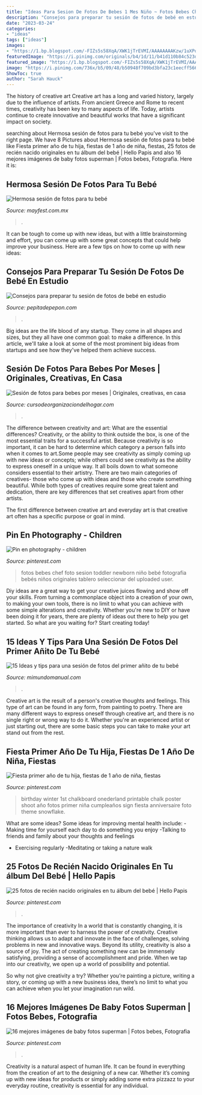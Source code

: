 ```yaml
---
title: "Ideas Para Sesion De Fotos De Bebes 1 Mes Niño ~ Fotos Bebes Chef Foto Sesion Toddler Newborn Niño Bebé Fotografia Bebés Niños Originales Tablero Seleccionar Del Uploaded User"
description: "Consejos para preparar tu sesión de fotos de bebé en estudio"
date: "2023-03-24"
categories:
- "ideas"
tags: ["ideas"]
images:
- "https://1.bp.blogspot.com/-FIZs5s58XqA/XWK1jTrEVMI/AAAAAAAAKzw/1uXPq4aizak-guYGqepBVGUA0Uw4qv_GgCLcBGAs/s1600/4.jpg"
featuredImage: "https://i.pinimg.com/originals/b4/1d/11/b41d110b84c523de0e26b13051772059.jpg"
featured_image: "https://1.bp.blogspot.com/-FIZs5s58XqA/XWK1jTrEVMI/AAAAAAAAKzw/1uXPq4aizak-guYGqepBVGUA0Uw4qv_GgCLcBGAs/s1600/4.jpg"
image: "https://i.pinimg.com/736x/b5/09/48/b50948f709bd3bfa23c1eecff5663da7.jpg"
ShowToc: true
author: "Sarah Hauck"
---
```



The history of creative art
Creative art has a long and varied history, largely due to the influence of artists. From ancient Greece and Rome to recent times, creativity has been key to many aspects of life. Today, artists continue to create innovative and beautiful works that have a significant impact on society.

	

		
searching about Hermosa sesión de fotos para tu bebé you've visit to the right page. We have 8 Pictures about Hermosa sesión de fotos para tu bebé like Fiesta primer año de tu hija, fiestas de 1 año de niña, fiestas, 25 fotos de recién nacido originales en tu álbum del bebé | Hello Papis and also 16 mejores imágenes de baby fotos superman | Fotos bebes, Fotografia. Here it is:
		
    
## Hermosa Sesión De Fotos Para Tu Bebé

<img loading=lazy src="https://1.bp.blogspot.com/-FIZs5s58XqA/XWK1jTrEVMI/AAAAAAAAKzw/1uXPq4aizak-guYGqepBVGUA0Uw4qv_GgCLcBGAs/s1600/4.jpg" onerror="this.onerror=null;this.src='https://tse1.mm.bing.net/th?id=OIP.mL5mR2ZC3B9ybLXE9equuAHaHa&amp;pid=15.1';" alt="Hermosa sesión de fotos para tu bebé">

_Source: mayfest.com.mx_

>. 

	

It can be tough to come up with new ideas, but with a little brainstorming and effort, you can come up with some great concepts that could help improve your business. Here are a few tips on how to come up with new ideas: 

    
## Consejos Para Preparar Tu Sesión De Fotos De Bebé En Estudio

<img loading=lazy src="https://www.pepitadepepon.com/blog/wp-content/uploads/2015/10/estudio661.jpg" onerror="this.onerror=null;this.src='https://tse4.mm.bing.net/th?id=OIP.Wjp3qeAS9og8CABQJMo-gQHaE7&amp;pid=15.1';" alt="Consejos para preparar tu sesión de fotos de bebé en estudio">

_Source: pepitadepepon.com_

>. 

	

Big ideas are the life blood of any startup. They come in all shapes and sizes, but they all have one common goal: to make a difference. In this article, we'll take a look at some of the most prominent big ideas from startups and see how they've helped them achieve success.

    
## Sesión De Fotos Para Bebes Por Meses | Originales, Creativas, En Casa

<img loading=lazy src="https://cursodeorganizaciondelhogar.com/wp-content/uploads/2017/08/ideas-para-la-fotografía-que-enmarca-los-primeros-doce-meses-del-bebe-3.jpg" onerror="this.onerror=null;this.src='https://tse1.mm.bing.net/th?id=OIP.-Etin05k0ocbRu4YAj3fXgHaHT&amp;pid=15.1';" alt="Sesión de fotos para bebes por meses | Originales, creativas, en casa">

_Source: cursodeorganizaciondelhogar.com_

>. 

	

The difference between creativity and art: What are the essential differences?
Creativity, or the ability to think outside the box, is one of the most essential traits for a successful artist. Because creativity is so important, it can be hard to determine which category a person falls into when it comes to art.Some people may see creativity as simply coming up with new ideas or concepts; while others could see creativity as the ability to express oneself in a unique way. It all boils down to what someone considers essential to their artistry.
There are two main categories of creatives- those who come up with ideas and those who create something beautiful. While both types of creatives require some great talent and dedication, there are key differences that set creatives apart from other artists. 

The first difference between creative art and everyday art is that creative art often has a specific purpose or goal in mind.

    
## Pin En Photography - Children

<img loading=lazy src="https://i.pinimg.com/originals/b4/1d/11/b41d110b84c523de0e26b13051772059.jpg" onerror="this.onerror=null;this.src='https://tse1.mm.bing.net/th?id=OIP.EWy9rV-utgF5k9P9_02o2QHaE7&amp;pid=15.1';" alt="Pin en photography - children">

_Source: pinterest.com_

>fotos bebes chef foto sesion toddler newborn niño bebé fotografia bebés niños originales tablero seleccionar del uploaded user. 

	

Diy ideas are a great way to get your creative juices flowing and show off your skills. From turning a commonplace object into a creation of your own, to making your own tools, there is no limit to what you can achieve with some simple alterations and creativity. Whether you're new to DIY or have been doing it for years, there are plenty of ideas out there to help you get started. So what are you waiting for? Start creating today!

    
## 15 Ideas Y Tips Para Una Sesión De Fotos Del Primer Añito De Tu Bebé

<img loading=lazy src="https://2.bp.blogspot.com/-aCXimj2cUbg/WxRBr_O2hVI/AAAAAAAA4rM/kNfotcWao9c2H5aNT0w8OR_WEb3TxocvACLcBGAs/s1600/ideas-para-tomar-fotos-a-tu-bebe-cumple-mes6.jpg" onerror="this.onerror=null;this.src='https://tse3.mm.bing.net/th?id=OIP.jk7sQJJLowjRm8WZgVoLrwHaHa&amp;pid=15.1';" alt="15 Ideas y tips para una sesión de fotos del primer añito de tu bebé">

_Source: mimundomanual.com_

>. 

	

Creative art is the result of a person's creative thoughts and feelings. This type of art can be found in any form, from painting to poetry. There are many different ways to express oneself through creative art, and there is no single right or wrong way to do it. Whether you're an experienced artist or just starting out, there are some basic steps you can take to make your art stand out from the rest.

    
## Fiesta Primer Año De Tu Hija, Fiestas De 1 Año De Niña, Fiestas

<img loading=lazy src="https://i.pinimg.com/736x/b5/09/48/b50948f709bd3bfa23c1eecff5663da7.jpg" onerror="this.onerror=null;this.src='https://tse4.mm.bing.net/th?id=OIP.piKr_gxuFJvLrmWPhdViVgHaLH&amp;pid=15.1';" alt="Fiesta primer año de tu hija, fiestas de 1 año de niña, fiestas">

_Source: pinterest.com_

>birthday winter 1st chalkboard onederland printable chalk poster shoot año fotos primer niña cumpleaños sign fiesta anniversaire foto theme snowflake. 

	

What are some ideas?
Some ideas for improving mental health include: 
-Making time for yourself each day to do something you enjoy 
-Talking to friends and family about your thoughts and feelings 
- Exercising regularly 
-Meditating or taking a nature walk

    
## 25 Fotos De Recién Nacido Originales En Tu álbum Del Bebé | Hello Papis

<img loading=lazy src="https://i.pinimg.com/originals/4f/0d/1e/4f0d1ee38e535adb38a0a783ebf69ccb.jpg" onerror="this.onerror=null;this.src='https://tse1.mm.bing.net/th?id=OIP.oFfrLlX7BztsDuK4-bEiSwHaLH&amp;pid=15.1';" alt="25 fotos de recién nacido originales en tu álbum del bebé | Hello Papis">

_Source: pinterest.com_

>. 

	

The importance of creativity
In a world that is constantly changing, it is more important than ever to harness the power of creativity. Creative thinking allows us to adapt and innovate in the face of challenges, solving problems in new and innovative ways.
Beyond its utility, creativity is also a source of joy. The act of creating something new can be immensely satisfying, providing a sense of accomplishment and pride. When we tap into our creativity, we open up a world of possibility and potential.

So why not give creativity a try? Whether you’re painting a picture, writing a story, or coming up with a new business idea, there’s no limit to what you can achieve when you let your imagination run wild.

    
## 16 Mejores Imágenes De Baby Fotos Superman | Fotos Bebes, Fotografia

<img loading=lazy src="https://i.pinimg.com/474x/24/80/d7/2480d7e6c717b8f5b7edb3b4ed4ecd28.jpg" onerror="this.onerror=null;this.src='https://tse1.mm.bing.net/th?id=OIP.G7Bj1j2j3Xdvkj78MoSfPwAAAA&amp;pid=15.1';" alt="16 mejores imágenes de baby fotos superman | Fotos bebes, Fotografia">

_Source: pinterest.com_

>. 

	

Creativity is a natural aspect of human life. It can be found in everything from the creation of art to the designing of a new car. Whether it’s coming up with new ideas for products or simply adding some extra pizzazz to your everyday routine, creativity is essential for any individual.

